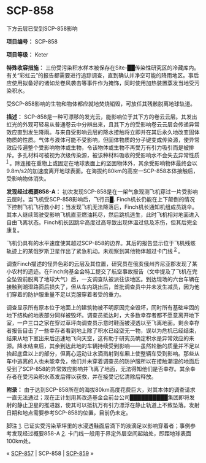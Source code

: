 # SCP-858
                        




下方云层已受到SCP-858影响



**项目编号：** SCP-858

**项目等级：** Keter

**特殊收容措施：** 三份受污染积水样本被保存在Site-██传染性研究区的冷藏库内。有关“彩虹云”的报告都需要进行追踪调查，直到确认并净空可能的降雨地区。事后应使用拟备好的诸如龙卷风袭击等事件作为掩饰，同时使用加热装置蒸发当地受污染积水。

受SCP-858影响的生物和物体都应就地焚烧销毁，可放任其残骸脱离地球轨道。

**描述：** SCP-858是一种可漂移的发光云，能影响位于其下方的卷云云层。其发出虹光的外观可轻易从普通卷云中分辨出来，且其下方的受影响卷云云层会传递异常效应直到发生降雨。与来自受影响云层的降水接触将立即并在其后永久地改变固体物质的性质。气体与液体可能不受影响，但固体物质的分子键变成传染源，使异常效应传遍整个受影响物体或生物，令该物体或生物不再受万有引力吸引而是被排斥。多孔材料可被视为次级传染源，被该种材料吸收的受影响水不会失去异常性质<sup class='footnoteref'>
 <a shape='rect' class='footnoteref' id='footnoteref-1' href='javascript:;' onclick='WIKIDOT.page.utils.scrollToReference(&apos;footnote-1&apos;)'>1</a>
</sup>。除连接在重物上或固定在地球表面上的坚固物体外，其余受影响物体最终会以9.8m/s2的加速度离开地球表面。在海拔约80km的高空一SCP-858本体接触后，受影响物体消失。

**发现经过概要858-A：** 初次发现SCP-858是在一架气象观测飞机穿过一片受影响云层时。当飞机受SCP-858影响后，飞行员█. Finch机长仍能在上下颠倒的情况下控制飞机飞行数小时；当发现飞机无法降落后，Finch机长通知机组成员跳伞。其本人继续驾驶受影响飞机直至燃油耗尽，然后跳机逃生，此时飞机相对地面进入自由飞离状态。Finch机长因跳伞高度过高导致出现体温过低及冻伤，但其后完全康复。

飞机仍具有的水平速度使其越过SCP-858的边界。其后的报告显示位于飞机残骸轨迹上的某俄罗斯卫星作出了紧急机动。未观察到其他物体越过卡门线<sup class='footnoteref'>
 <a shape='rect' class='footnoteref' id='footnoteref-2' href='javascript:;' onclick='WIKIDOT.page.utils.scrollToReference(&apos;footnote-2&apos;)'>2</a>
</sup>。

调查Finch描述的怪异色彩的云层及其位置，研究员在俄亥俄州齐尼亚郡发现了某小农村的遗迹。在Finch向基金会特工提交了航空事故报告（文中提及了飞机在完全坠毁前脱离了地球大气）后，一支调查队被派往该地区。到达现场的六台车辆在接触到潮湿路面后损失了，但从车内跳出后，首批调查员中并未发生减员，因为他们穿着的防护服重量不足以克服穿着者受的重力。

调查显示所有原本位于地面上的建筑物被不明原因完全毁坏，同时所有基础牢固的地下结构的地表部分同样被毁坏。调查员抵达时，大多数幸存者都不愿意离开地下室，一户三口之家在穿过草坪向调查员示意时鞋面被浸透以至飞离地面。剩余幸存者报告目击了一些幸存者看到地上除了积水已经空无一物，误以为危机已经结束，结果从地下室出来后迅速地飞向天空，这有助于研究员确定积水是异常效应的来源。降水结束后，其余到达此地的车辆持续受到影响——虽然轮胎的质量并不足以抬起底盘以上的部分，但离心运动让水滴溅射到车厢上使整辆车受到影响。那些从车中逃离的人也未能幸免，他们并未穿着调查员的防护服所以在接触潮湿的地面后受到了SCP-858的异常效应影响并飞离了地面，无法得知他们是否幸存。其余幸存者在受污染积水蒸发后得以获救，并在接受记忆清除后释放。

**附录：** 由于达到SCP-858所在的海拔80km高度花费巨大，对其本体的调查请求一直无法通过；现在正计划用其改造基金会前台公司██████████集团即将发射的静止卫星的推进器，使其可以抵抗万有引力漂浮在静止轨道上不致坠落。发射日期和地点需要参考SCP-858的位置，目前仍未定。


脚注
<a shape='rect' href='javascript:;' onclick='WIKIDOT.page.utils.scrollToReference(&apos;footnoteref-1&apos;)'>1</a>. 已证实受污染草坪里的水浸透鞋面后滴下的液滴足以影响穿着者；事例参考发现经过概要858-A
<a shape='rect' href='javascript:;' onclick='WIKIDOT.page.utils.scrollToReference(&apos;footnoteref-2&apos;)'>2</a>. 卡门线一般用于界定外层空间起始处，即距地球表面100km处。



« [SCP-857](/scp-857) | SCP-858 | [SCP-859](/scp-859) »





                    